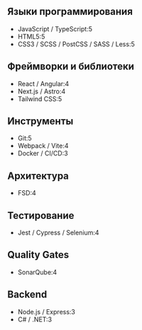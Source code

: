 ## Языки программирования
- JavaScript / TypeScript:5
- HTML5:5
- CSS3 / SCSS / PostCSS / SASS / Less:5

## Фреймворки и библиотеки
- React / Angular:4
- Next.js / Astro:4
- Tailwind CSS:5

## Инструменты
- Git:5
- Webpack / Vite:4
- Docker / CI/CD:3

## Архитектура
- FSD:4

## Тестирование
- Jest / Cypress / Selenium:4

## Quality Gates
- SonarQube:4

## Backend
- Node.js / Express:3
- C# / .NET:3

